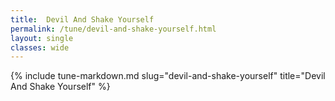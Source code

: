 ```yaml
---
title:  Devil And Shake Yourself
permalink: /tune/devil-and-shake-yourself.html
layout: single
classes: wide
---
```

{% include tune-markdown.md slug="devil-and-shake-yourself" title="Devil And Shake Yourself" %}
